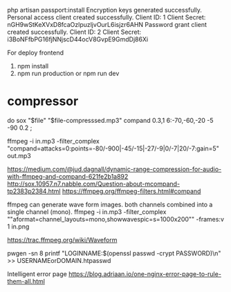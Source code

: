 php artisan passport:install
Encryption keys generated successfully.
Personal access client created successfully.
Client ID: 1
Client Secret: nGH9wStKeXVxD8fcaOzlpuzljvOurL6isjzr6AHN
Password grant client created successfully.
Client ID: 2
Client Secret: i3BoNFfbPG16fjNNjscD44ocV8GvpE9GmdDj86Xi

For deploy frontend
1. npm install
2. npm run production or npm run dev

# compressor
do sox "$file" "$file-compresssed.mp3" compand 0.3,1 6:-70,-60,-20 -5 -90 0.2 ;


  
ffmpeg -i in.mp3 -filter_complex \
 "compand=attacks=0:points=-80/-900|-45/-15|-27/-9|0/-7|20/-7:gain=5" out.mp3  
  
  https://medium.com/@jud.dagnall/dynamic-range-compression-for-audio-with-ffmpeg-and-compand-621fe2b1a892
  http://sox.10957.n7.nabble.com/Question-about-mcompand-tp2383p2384.html
  https://ffmpeg.org/ffmpeg-filters.html#compand

ffmpeg can generate wave form images. both channels combined into a single channel (mono).
ffmpeg -i in.mp3 -filter_complex ""aformat=channel_layouts=mono,showwavespic=s=1000x200"" -frames:v 1 in.png

https://trac.ffmpeg.org/wiki/Waveform

pwgen -sn 8
printf "LOGINNAME:$(openssl passwd -crypt PASSWORD)\n" >> USERNAMEorDOMAIN.htpasswd

Intelligent error page
https://blog.adriaan.io/one-nginx-error-page-to-rule-them-all.html
